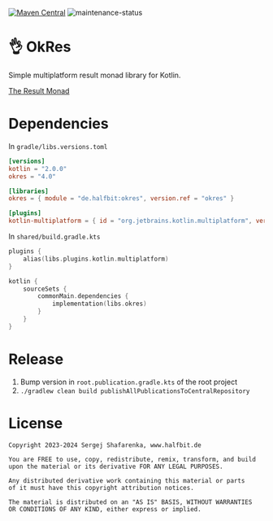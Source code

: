 [![Maven Central](http://img.shields.io/maven-central/v/de.halfbit/okres.svg)](https://central.sonatype.com/artifact/de.halfbit/logger)
![maintenance-status](https://img.shields.io/badge/maintenance-experimental-blue.svg)

# 👌 OkRes

Simple multiplatform result monad library for Kotlin.

[The Result Monad](https://adambennett.dev/2020/05/the-result-monad/)

# Dependencies

In `gradle/libs.versions.toml`

```toml
[versions]
kotlin = "2.0.0"
okres = "4.0"

[libraries]
okres = { module = "de.halfbit:okres", version.ref = "okres" }

[plugins]
kotlin-multiplatform = { id = "org.jetbrains.kotlin.multiplatform", version.ref = "kotlin" }
```

In `shared/build.gradle.kts`

```kotlin
plugins {
    alias(libs.plugins.kotlin.multiplatform)
}

kotlin {
    sourceSets {
        commonMain.dependencies {
            implementation(libs.okres)
        }
    }
}
```

# Release

1. Bump version in `root.publication.gradle.kts` of the root project
2. `./gradlew clean build publishAllPublicationsToCentralRepository`

# License

```
Copyright 2023-2024 Sergej Shafarenka, www.halfbit.de

You are FREE to use, copy, redistribute, remix, transform, and build 
upon the material or its derivative FOR ANY LEGAL PURPOSES.

Any distributed derivative work containing this material or parts 
of it must have this copyright attribution notices.

The material is distributed on an "AS IS" BASIS, WITHOUT WARRANTIES 
OR CONDITIONS OF ANY KIND, either express or implied.
```
